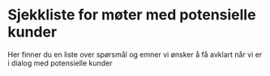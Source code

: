 # Sjekkliste for møter med potensielle kunder
Her finner du en liste over spørsmål og emner vi ønsker å få avklart når vi er i dialog med potensielle kunder